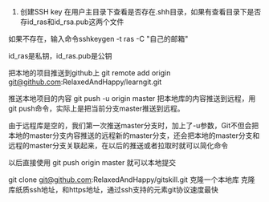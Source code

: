 1. 创建SSH key 在用户主目录下查看是否存在.shh目录，如果有查看目录下是否存id_ras和id_rsa.pub这两个文件

如果不存在，输入命令sshkeygen -t ras -C "自己的邮箱"

id_ras是私钥，id_ras.pub是公钥


把本地的项目推送到github上
git remote add origin git@github.com:RelaxedAndHappy/learngit.git 

推送本地项目的内容 git push -u origin master
把本地库的内容推送到远程，用git push命令，实际上是把当前分支master推送到远程。

由于远程库是空的，我们第一次推送master分支时，加上了-u参数，Git不但会把本地的master分支内容推送的远程新的master分支，还会把本地的master分支和远程的master分支关联起来，在以后的推送或者拉取时就可以简化命令


以后直接使用 git push origin master 就可以本地提交

git clone git@github.com:RelaxedAndHappy/gitskill.git 克隆一个本地库
克隆库纸质ssh地址，和https地址，通过ssh支持的元素git协议速度最快